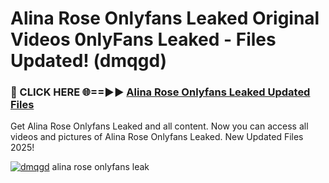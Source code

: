 # Alina Rose Onlyfans Leaked Original Videos 0nlyFans Leaked - Files Updated! (dmqgd)

<h3>🔴 CLICK HERE 🌐==►► <a href="https://tinyurl.com/3hn5wdd3" rel="nofollow">Alina Rose Onlyfans Leaked Updated Files</a></h3>

Get Alina Rose Onlyfans Leaked and all content. Now you can access all videos and pictures of Alina Rose Onlyfans Leaked. New Updated Files 2025!

[![dmqgd](https://i.imgur.com/4HnBqBT.gif)](https://tinyurl.com/3hn5wdd3)
alina rose onlyfans leak